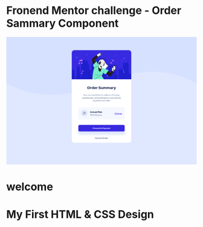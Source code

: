 # Fronend Mentor challenge - Order Sammary Component

![Design Preview](./design/design-preview.png)

# welcome 

# My First HTML & CSS Design